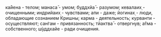 ка̄йена - телом; манаса̄ - умом; буддхйа̄ - разумом; кевалаих̣ - очищенными; индрийаих̣ - чувствами; апи - даже; йогинах̣ - люди, обладающие сознанием Кришны; карма - деятельность; курванти - осуществляют; сан̇гам - привязанность; тйактва̄ - отвергнув; а̄тма - собственного; ш́уддхайе - ради очищения.